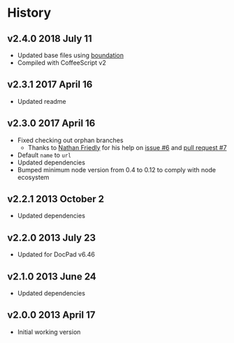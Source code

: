 # History

## v2.4.0 2018 July 11
- Updated base files using [boundation](https://github.com/bevry/boundation)
- Compiled with CoffeeScript v2

## v2.3.1 2017 April 16
- Updated readme

## v2.3.0 2017 April 16
- Fixed checking out orphan branches
  - Thanks to [Nathan Friedly](https://github.com/nfriedly) for his help on [issue #6](https://github.comdocpad/docpad-plugin-repocloner/issues/6) and [pull request #7](https://github.comdocpad/docpad-plugin-repocloner/pull/7)
- Default `name` to `url`
- Updated dependencies
- Bumped minimum node version from 0.4 to 0.12 to comply with node ecosystem

## v2.2.1 2013 October 2
- Updated dependencies

## v2.2.0 2013 July 23
- Updated for DocPad v6.46

## v2.1.0 2013 June 24
- Updated dependencies

## v2.0.0 2013 April 17
- Initial working version
